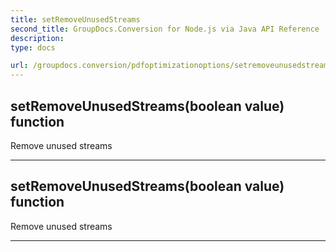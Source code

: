 ```yaml
---
title: setRemoveUnusedStreams
second_title: GroupDocs.Conversion for Node.js via Java API Reference
description: 
type: docs

url: /groupdocs.conversion/pdfoptimizationoptions/setremoveunusedstreams/
---
```


## setRemoveUnusedStreams(boolean value)  function

 Remove unused streams
 


---


## setRemoveUnusedStreams(boolean value)  function

 Remove unused streams
 


---


